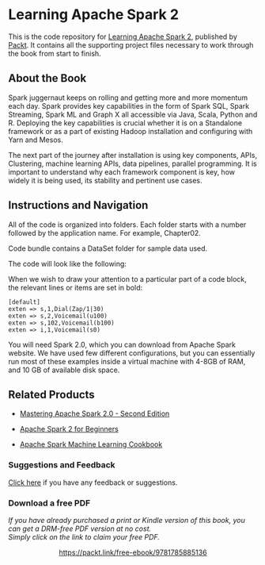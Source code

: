 # Learning Apache Spark 2
This is the code repository for [Learning Apache Spark 2](https://www.packtpub.com/big-data-and-business-intelligence/learning-apache-spark-2?utm_source=github&utm_medium=repository&utm_campaign=9781785885136), published by [Packt](https://www.packtpub.com/?utm_source=github). It contains all the supporting project files necessary to work through the book from start to finish.

## About the Book
Spark juggernaut keeps on rolling and getting more and more momentum each day. Spark provides key capabilities in the form of Spark SQL, Spark Streaming, Spark ML and Graph X all accessible via Java, Scala, Python and R. Deploying the key capabilities is crucial whether it is on a Standalone framework or as a part of existing Hadoop installation and configuring with Yarn and Mesos.

The next part of the journey after installation is using key components, APIs, Clustering, machine learning APIs, data pipelines, parallel programming. It is important to understand why each framework component is key, how widely it is being used, its stability and pertinent use cases.


## Instructions and Navigation
All of the code is organized into folders. Each folder starts with a number followed by the application name. For example, Chapter02.

Code bundle contains a DataSet folder for sample data used.

The code will look like the following:

When we wish to draw your attention to a particular part of a code block, the relevant lines
or items are set in bold:
```
[default]
exten => s,1,Dial(Zap/1|30)
exten => s,2,Voicemail(u100)
exten => s,102,Voicemail(b100)
exten => i,1,Voicemail(s0)
```

You will need Spark 2.0, which you can download from Apache Spark website. We have used few different configurations, but you can essentially run most of these examples inside a virtual machine with 4-8GB of RAM, and 10 GB of available disk space.

## Related Products
* [Mastering Apache Spark 2.0 - Second Edition](https://www.packtpub.com/big-data-and-business-intelligence/mastering-apache-spark-20-second-edition?utm_source=github&utm_medium=repository&utm_campaign=9781786462749)

* [Apache Spark 2 for Beginners](https://www.packtpub.com/big-data-and-business-intelligence/apache-spark-2-beginners?utm_source=github&utm_medium=repository&utm_campaign=9781785885006)

* [Apache Spark Machine Learning Cookbook](https://www.packtpub.com/big-data-and-business-intelligence/apache-spark-machine-learning-cookbook?utm_source=github&utm_medium=repository&utm_campaign=9781783551606)

### Suggestions and Feedback
[Click here](https://docs.google.com/forms/d/e/1FAIpQLSe5qwunkGf6PUvzPirPDtuy1Du5Rlzew23UBp2S-P3wB-GcwQ/viewform) if you have any feedback or suggestions.
### Download a free PDF

 <i>If you have already purchased a print or Kindle version of this book, you can get a DRM-free PDF version at no cost.<br>Simply click on the link to claim your free PDF.</i>
<p align="center"> <a href="https://packt.link/free-ebook/9781785885136">https://packt.link/free-ebook/9781785885136 </a> </p>